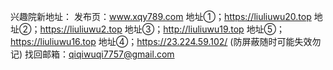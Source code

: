 
兴趣院新地址：
发布页：www.xqy789.com
地址①；https://liuliuwu20.top
地址②；https://liuliuwu2.top
地址③；http://liuliuwu19.top
地址⑤；https://liuliuwu16.top
地址④；https://23.224.59.102/ (防屏蔽随时可能失效勿记)
找回邮箱：qiqiwuqi7757@gmail.com

